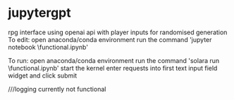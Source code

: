 # jupytergpt
 rpg interface using openai api with player inputs for randomised generation
 To edit:
   open anaconda/conda environment
   run the command 'jupyter notebook \functional.ipynb'


 To run:
   open anaconda/conda environment
   run the command 'solara run \functional.ipynb'
   start the kernel
   enter requests into first text input field widget and click submit

///logging currently not functional
